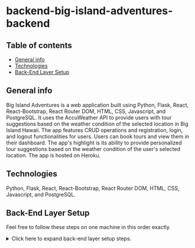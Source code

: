 # backend-big-island-adventures-backend
## Table of contents
* [General info](#general-info)
* [Technologies](#technologies)
* [Back-End Layer Setup](#setup)

## General info
Big Island Adventures is a web application built using Python, Flask, React, React-Bootstrap, React Router DOM, HTML, CSS, Javascript, and PostgreSQL. 
It uses the AccuWeather API to provide users with tour suggestions based on the weather condition of the selected location in Big Island Hawaii. 
The app features CRUD operations and registration, login, and logout functionalities for users. 
Users can book tours and view them in their dashboard. The app's highlight is its ability to provide personalized tour suggestions based on the weather condition of the user's selected location. 
The app is hosted on Heroku.
	
## Technologies
Python, Flask, React, React-Bootstrap, React Router DOM, HTML, CSS, Javascript, and PostgreSQL. 
	
## Back-End Layer Setup

Feel free to follow these steps on one machine in this order exactly.

<details>

<summary>Click here to expand back-end layer setup steps.</summary>

### Clone

Clone the forked repo. Do _not_ clone this inside of another project folder, because that will cause issues.

### Managing Dependencies

Create a virtual environment:

```bash
$ python3 -m venv venv
$ source venv/bin/activate
(venv) $ # You're in activated virtual environment!
```

Install dependencies (we've already gathered them all into a `requirements.txt` file):

```bash
(venv) $ pip install -r requirements.txt
```

### Setting Up The Database

Create a database named `touring_api_development`.

### Creating a `.env` File

Create a file named `.env`.

Add this environment variable: `FLASK_ENV=development`

Also, add the environment variable `SQLALCHEMY_DATABASE_URI` to hold the path to your development database.

Your `.env` may look like this:

```
FLASK_ENV=development
SQLALCHEMY_DATABASE_URI=postgresql+psycopg2://postgres:postgres@localhost:5432/touring_api_development
```

### Create Models

Recall that we can update our models any time. These steps are to initialize our database:

1. Run `flask db init` (Do this before making the model files.)
1. Create the model files for them
1. Update `app/__init__.py` to import the three models into `create_app`
1. Run `flask db migrate -m ""`
1. Run `flask db upgrade`

### Run `$ flask run` or `$ FLASK_ENV=development flask run`

Check that your Flask server can run with `$ flask run`.

The environment variable in the `.env` file, `FLASK_ENV`, will automatically enable development mode. This enables hot-reloading, which is a feature that refreshes the Flask server every time there is a detected change.

Alternatively, if our environment variable `FLASK_ENV` is not enabling development mode, we can manually set it with `$ FLASK_ENV=development flask run`.

**It is highly recommended to run the Flask servers in development mode**.

### Commit and Push

Commit and push your files to your repo, especially including the migration files!

</details>
